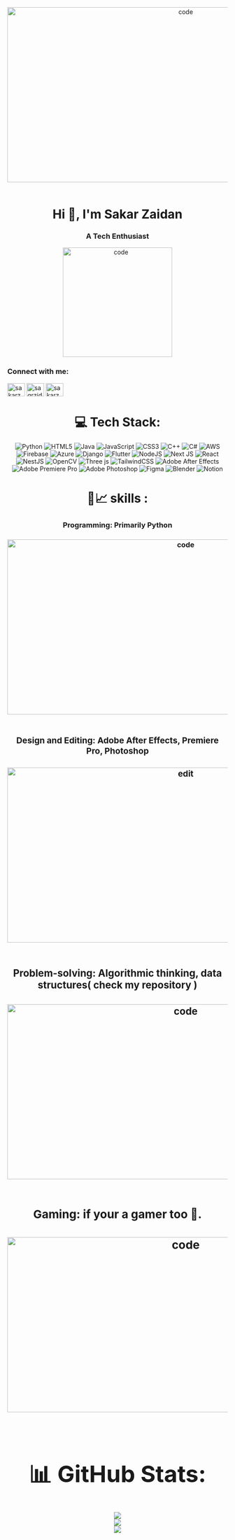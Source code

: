 <div align="center"><img align="center"  src=https://media3.giphy.com/media/v1.Y2lkPTc5MGI3NjExeDJkcjhiYnBjaTVkOGt4YWc0bTY3bGY2dXFiMWMxY3pzaG1hNjY2MyZlcD12MV9pbnRlcm5hbF9naWZfYnlfaWQmY3Q9Zw/fmkYSBlJt3XjNF6p9c/giphy.webp alt="code" height="400" width="800"><div/>
<br/>
<h1 align="center">Hi 👋, I'm Sakar Zaidan</h1>

<h3 align="center">A Tech Enthusiast</h3>
<div align="center"><img align="center"  src=https://media1.giphy.com/media/v1.Y2lkPTc5MGI3NjExNGY0NHp5bm90c3J1Y2dtODdpMzRtN2oyMDNkdDl6MjV2dHNwOW90diZlcD12MV9pbnRlcm5hbF9naWZfYnlfaWQmY3Q9Zw/6ib6KPmkeAjDTxMxij/giphy.webp alt="code" height="250" width="250"><div/>

<h3 align="left">Connect with me:</h3>
<p align="left">
<a href="https://linkedin.com/in/sakarzaidan" target="blank"><img align="center" src="https://raw.githubusercontent.com/rahuldkjain/github-profile-readme-generator/master/src/images/icons/Social/linked-in-alt.svg" alt="sakarzaidan" height="30" width="40" /></a>
<a href="https://instagram.com/sagrzidan0" target="blank"><img align="center" src="https://raw.githubusercontent.com/rahuldkjain/github-profile-readme-generator/master/src/images/icons/Social/instagram.svg" alt="sagrzidan0" height="30" width="40" /></a>
<a href="https://www.leetcode.com/sakarzaidan" target="blank"><img align="center" src="https://raw.githubusercontent.com/rahuldkjain/github-profile-readme-generator/master/src/images/icons/Social/leet-code.svg" alt="sakarzaidan" height="30" width="40" /></a>
</p>

# 💻 Tech Stack:

![Python](https://img.shields.io/badge/python-3670A0?style=flat&logo=python&logoColor=ffdd54) ![HTML5](https://img.shields.io/badge/html5-%23E34F26.svg?style=flat&logo=html5&logoColor=white) ![Java](https://img.shields.io/badge/java-%23ED8B00.svg?style=flat&logo=openjdk&logoColor=white) ![JavaScript](https://img.shields.io/badge/javascript-%23323330.svg?style=flat&logo=javascript&logoColor=%23F7DF1E) ![CSS3](https://img.shields.io/badge/css3-%231572B6.svg?style=flat&logo=css3&logoColor=white) ![C++](https://img.shields.io/badge/c++-%2300599C.svg?style=flat&logo=c%2B%2B&logoColor=white) ![C#](https://img.shields.io/badge/c%23-%23239120.svg?style=flat&logo=csharp&logoColor=white) ![AWS](https://img.shields.io/badge/AWS-%23FF9900.svg?style=flat&logo=amazon-aws&logoColor=white) ![Firebase](https://img.shields.io/badge/firebase-%23039BE5.svg?style=flat&logo=firebase) ![Azure](https://img.shields.io/badge/azure-%230072C6.svg?style=flat&logo=microsoftazure&logoColor=white) ![Django](https://img.shields.io/badge/django-%23092E20.svg?style=flat&logo=django&logoColor=white) ![Flutter](https://img.shields.io/badge/Flutter-%2302569B.svg?style=flat&logo=Flutter&logoColor=white) ![NodeJS](https://img.shields.io/badge/node.js-6DA55F?style=flat&logo=node.js&logoColor=white) ![Next JS](https://img.shields.io/badge/Next-black?style=flat&logo=next.js&logoColor=white) ![React](https://img.shields.io/badge/react-%2320232a.svg?style=flat&logo=react&logoColor=%2361DAFB) ![NestJS](https://img.shields.io/badge/nestjs-%23E0234E.svg?style=flat&logo=nestjs&logoColor=white) ![OpenCV](https://img.shields.io/badge/opencv-%23white.svg?style=flat&logo=opencv&logoColor=white) ![Three js](https://img.shields.io/badge/threejs-black?style=flat&logo=three.js&logoColor=white) ![TailwindCSS](https://img.shields.io/badge/tailwindcss-%2338B2AC.svg?style=flat&logo=tailwind-css&logoColor=white) ![Adobe After Effects](https://img.shields.io/badge/Adobe%20After%20Effects-9999FF.svg?style=flat&logo=Adobe%20After%20Effects&logoColor=white) ![Adobe Premiere Pro](https://img.shields.io/badge/Adobe%20Premiere%20Pro-9999FF.svg?style=flat&logo=Adobe%20Premiere%20Pro&logoColor=white) ![Adobe Photoshop](https://img.shields.io/badge/adobe%20photoshop-%2331A8FF.svg?style=flat&logo=adobe%20photoshop&logoColor=white) ![Figma](https://img.shields.io/badge/figma-%23F24E1E.svg?style=flat&logo=figma&logoColor=white) ![Blender](https://img.shields.io/badge/blender-%23F5792A.svg?style=flat&logo=blender&logoColor=white) ![Notion](https://img.shields.io/badge/Notion-%23000000.svg?style=flat&logo=notion&logoColor=white)

# 🎯📈 skills :

<h3>Programming: Primarily Python <h3/>
<div align="center"><img align="center"  src=https://images.pexels.com/photos/546819/pexels-photo-546819.jpeg?auto=compress&cs=tinysrgb&w=1260&h=750&dpr=1 alt="code" height="400" width="800"><div/>
 <br/>
<h3>Design and Editing: Adobe After Effects, Premiere Pro, Photoshop<h3/>
<div align="center"><img align="center"  src=https://images.pexels.com/photos/257904/pexels-photo-257904.jpeg?auto=compress&cs=tinysrgb&w=1260&h=750&dpr=1 alt="edit" height="400" width="800"><div/>
  <br/>
<h3>Problem-solving: Algorithmic thinking, data structures( check my repository )<h3/>
<div align="center"><img align="center"  src=https://images.pexels.com/photos/276452/pexels-photo-276452.jpeg?auto=compress&cs=tinysrgb&w=1260&h=750&dpr=1 alt="code" height="400" width="800"><div/>
   <br/>
<h3>Gaming: if your a gamer too 🤙.<h3/>
<div align="center"><img align="center"  src=https://images.pexels.com/photos/2115257/pexels-photo-2115257.jpeg?auto=compress&cs=tinysrgb&w=1260&h=750&dpr=1 alt="code" height="400" width="800"><div/>
    <br/>

# 📊 GitHub Stats:

![](https://github-readme-stats.vercel.app/api?username=SakarZaidan&theme=dark&hide_border=false&include_all_commits=false&count_private=false)<br/>
![](https://github-readme-streak-stats.herokuapp.com/?user=SakarZaidan&theme=dark&hide_border=false)<br/>
![](https://github-readme-stats.vercel.app/api/top-langs/?username=SakarZaidan&theme=dark&hide_border=false&include_all_commits=false&count_private=false&layout=compact)


